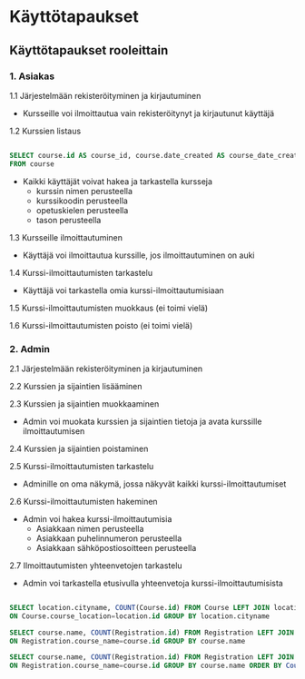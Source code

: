 # Käyttötapaukset

## Käyttötapaukset rooleittain

### 1. Asiakas

1.1 Järjestelmään rekisteröityminen ja kirjautuminen

- Kursseille voi ilmoittautua vain rekisteröitynyt ja kirjautunut käyttäjä

1.2 Kurssien listaus

~~~~sql

SELECT course.id AS course_id, course.date_created AS course_date_created, course.date_modified AS course_date_modified, course.name AS course_name, course.coursecode AS course_coursecode, course.language AS course_language, course.level AS course_level, course.spots AS course_spots, course.course_location AS course_course_location, course.description AS course_description, course.registrationsopen AS course_registrationsopen 
FROM course

~~~~

- Kaikki käyttäjät voivat hakea ja tarkastella kursseja
  - kurssin nimen perusteella
  - kurssikoodin perusteella
  - opetuskielen perusteella
  - tason perusteella
  
1.3 Kursseille ilmoittautuminen

- Käyttäjä voi ilmoittautua kurssille, jos ilmoittautuminen on auki

1.4 Kurssi-ilmoittautumisten tarkastelu

- Käyttäjä voi tarkastella omia kurssi-ilmoittautumisiaan

1.5 Kurssi-ilmoittautumisten muokkaus (ei toimi vielä)

1.6 Kurssi-ilmoittautumisten poisto (ei toimi vielä)

### 2. Admin

2.1 Järjestelmään rekisteröityminen ja kirjautuminen

2.2 Kurssien ja sijaintien lisääminen

2.3 Kurssien ja sijaintien muokkaaminen

- Admin voi muokata kurssien ja sijaintien tietoja ja avata kurssille ilmoittautumisen

2.4 Kurssien ja sijaintien poistaminen

2.5 Kurssi-ilmoittautumisten tarkastelu

- Adminille on oma näkymä, jossa näkyvät kaikki kurssi-ilmoittautumiset

2.6 Kurssi-ilmoittautumisten hakeminen

- Admin voi hakea kurssi-ilmoittautumisia
  - Asiakkaan nimen perusteella
  - Asiakkaan puhelinnumeron perusteella
  - Asiakkaan sähköpostiosoitteen perusteella

2.7 Ilmoittautumisten yhteenvetojen tarkastelu

- Admin voi tarkastella etusivulla yhteenvetoja kurssi-ilmoittautumisista

~~~~sql

SELECT location.cityname, COUNT(Course.id) FROM Course LEFT JOIN location 
ON Course.course_location=location.id GROUP BY location.cityname

SELECT course.name, COUNT(Registration.id) FROM Registration LEFT JOIN course 
ON Registration.course_name=course.id GROUP BY course.name

SELECT course.name, COUNT(Registration.id) FROM Registration LEFT JOIN course 
ON Registration.course_name=course.id GROUP BY course.name ORDER BY Count(Registration.id) DESC LIMIT 3

~~~~
